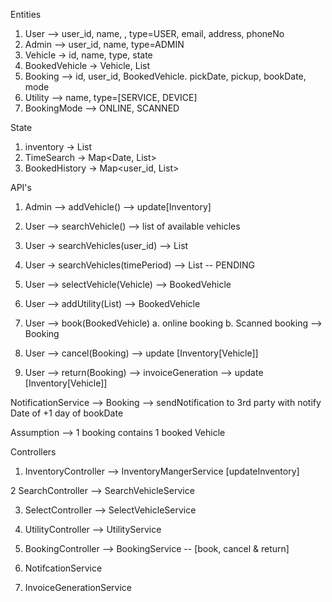 Entities
1. User --> user_id, name, , type=USER, email, address, phoneNo
2. Admin --> user_id, name, type=ADMIN
3. Vehicle -> id, name, type, state
4. BookedVehicle -> Vehicle, List<Utility>
4. Booking --> id, user_id, BookedVehicle. pickDate, pickup, bookDate, mode
5. Utility --> name, type=[SERVICE, DEVICE]
6. BookingMode --> ONLINE, SCANNED

State
1. inventory -> List<Vehicle>
2. TimeSearch -> Map<Date, List<BookedVehicle>>
3. BookedHistory -> Map<user_id, List<BookedVehicle>>

API's
1. Admin --> addVehicle() --> update[Inventory]

2. User --> searchVehicle() --> list of available vehicles
6. User -> searchVehicles(user_id) --> List<BookedVehicle>
6. User -> searchVehicles(timePeriod) --> List<BookedVehicle>   -- PENDING

3. User --> selectVehicle(Vehicle) --> BookedVehicle

4. User --> addUtility(List<Utility>) --> BookedVehicle

4. User --> book(BookedVehicle)
   a. online booking
   b. Scanned booking  --> Booking

5. User --> cancel(Booking) --> update [Inventory[Vehicle]]

6. User --> return(Booking) --> invoiceGeneration --> update [Inventory[Vehicle]]

NotificationService --> Booking --> sendNotification to 3rd party with notify Date of +1 day of bookDate



Assumption --> 1 booking contains 1 booked Vehicle


Controllers

1. InventoryController --> InventoryMangerService [updateInventory]

2 SearchController --> SearchVehicleService

3. SelectController --> SelectVehicleService

4. UtilityController --> UtilityService

5. BookingController --> BookingService -- [book, cancel & return]

6. NotifcationService
7. InvoiceGenerationService
